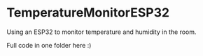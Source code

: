 # TemperatureMonitorESP32

Using an ESP32 to monitor temperature and humidity in the room.

Full code in one folder here :)
